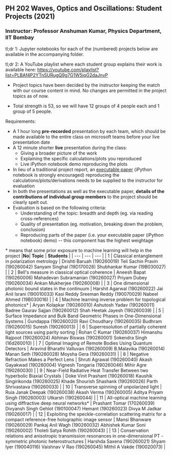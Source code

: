 ## PH 202 Waves, Optics and Oscillations: Student Projects (2021)

### **Instructor:** Professor Anshuman Kumar, Physics Department, IIT Bombay

tl;dr 1: Jupyter notebooks for each of the (numbered) projects below are available in the accompanying folder.

tl;dr 2: A YouTube playlist where each student group explains their work is available here: https://youtube.com/playlist?list=PLBAf4P2YTnSURugQ9g7G1W5iqG2daJnvP

- Project topics have been decided by the instructor keeping the match with our course content in mind. No changes are permitted in the project topics as of now.

- Total strength is 53, so we will have 12 groups of 4 people each and 1 group of 5 people.

Requirements:

- A 1 hour long **pre-recorded** presentation by each team, which should be made available to the entire class on microsoft teams before your live presentation date
- A 12 minute shorter **live** presentation during the class:
  - Giving a broader picture of the work
  - Explaining the specific calculations/plots you reproduced
  - Live iPython notebook demo reproducing the plots
- In lieu of a traditional project report, an [executable paper](https://www.nature.com/articles/s42005-020-00403-4) (iPython notebook is strongly encouraged) reproducing the calculations/plots/derivations needs to be supplied to the instructor for evaluation
- In both the presentations as well as the executable paper, **details of the contributions of individual group members** to the project should be clearly spelt out.
- Evaluation is based on the following criteria:
  - Understanding of the topic: breadth and depth (eg. via reading cross-references)
  - Quality of presentation (eg. motivation, breaking down the problem, conclusion)
  - Reproducing parts of the paper (i.e. your executable paper (iPython notebook) demo) -- this component has the highest weightage

\* means that some prior exposure to machine learning will help in the project
|**No**| **Topic** | **Students** |
| --- | --- | --- |
| 1 | Classical entanglement in polarization metrology | Drishti Baruah (190260019) Teli Sachin Pravin (190260042) Sanyam Singhal (19D170028) Shubhankar Kumar (19B030027) |
| 2 | Bell&#39;s measure in classical optical coherence | Aneesh Bapat (190260006) Mahadevan Subramanian (190260027) Priyam Dubey (190260034) Ankan Mukherjee (190260008) |
| 3 | One dimensional photonic bound states in the continuum | Harshit Agarwal (190260022) Jai Anil Israni (190010033) Kasi Reddy Sreeman Reddy (190070029) Nabeel Ahmed (19B030016) |
| 4 | Machine learning inverse problem for topological photonics\* | Aryan Kolapkar (190260010) Ashutosh Yadav (190260011) Badree Gaurav Sajjan (190260012) Shah Heetak Jayesh (190260039) |
| 5 | Surface Impedance and Bulk Band Geometric Phases in One-Dimensional Systems | Gundappa (190260020) Ravi Choudhary (190260035) Budhram (190260015) Suresh (190260013) |
| 6 | Superresolution of partially coherent light sources using parity sorting | Rohan C Kumar (190260037) Himanshu Rajpoot (190260024) Abhinav Biswas (190260001) Sokendra Singh (16d260010) |
| 7 | Optimal Imaging of Remote Bodies Using Quantum Detectors | Aravind Bharathi Valluvan (190260009) B.Malavika (190260014) Manan Seth (190260028) Moysha Gera (190260031) |
| 8 | Negative Refraction Makes a Perfect Lens | Shruti Agrawal (190260040) Akash Gayakwad (190260004) Vignesh Tongaria (190260046) Mihir Agre (190260030) |
| 9 | Near-Field Radiative Heat Transfer Between two hyperbolic Biaxial Crystals | Doke Vinit Prashant (190260018) Kaushik Singirikonda (190260025) Khade Shourish Shashank (190260026) Parth Shrivastava (190260033) |
| 10 | Transverse spinning of unpolarized light | Ruia Janak Deepak (190260038) Akash Verma (190260005) Aditya Priyam Singh (190260003) Utkarsh (190260044) |
| 11 | All-optical machine learning using diffractive deep neural networks\* | Prashant Tomar (170260039) Divyansh Singh Gehlot (190100047) Hemant (190260023) Divya M Jadkar (190260017) |
| 12 | Exploiting the speckle-correlation scattering matrix for a compact reference-free holographic image sensor | Mansi Bhanware (190260029) Pankaj Anil Wagh (190260032) Abhishek Kumar Soni (190260002) Tholeti Satya Rohith (190260043) |
| 13 | Conservation relations and anisotropic transmission resonances in one-dimensional PT -symmetric photonic heterostructures | Harshda Saxena (190260021) Shyam Iyer (190040116) Vaishnav V Rao (190260045) Mithil A Vakde (190020073) |
